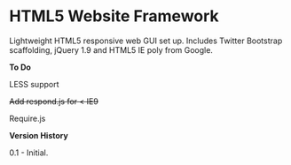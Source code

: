 HTML5 Website Framework
=========

Lightweight HTML5 responsive web GUI set up. Includes Twitter Bootstrap scaffolding, jQuery 1.9 and HTML5 IE poly from Google.

<b>To Do</b>

LESS support

~~Add respond.js for < IE9~~

Require.js


<b>Version History</b>

0.1 - Initial.